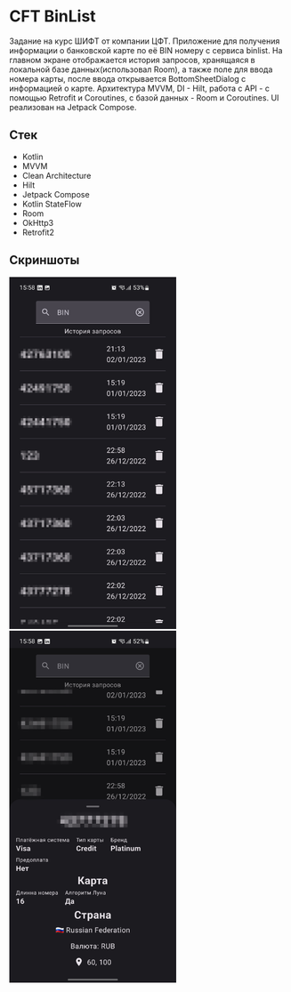 # CFT BinList

Задание на курс ШИФТ от компании ЦФТ. Приложение для получения информации о банковской карте по её BIN номеру с сервиса binlist. На главном экране отображается история запросов, хранящаяся в локальной базе данных(использовал Room), а также поле для ввода номера карты, после ввода открывается BottomSheetDialog с информацией о карте. Архитектура MVVM, DI - Hilt, работа с API - c помощью Retrofit и Coroutines, с базой данных - Room и Coroutines. UI реализован на Jetpack Compose.

## Стек
 - Kotlin
 - MVVM
 - Clean Architecture
 - Hilt
 - Jetpack Compose
 - Kotlin StateFlow
 - Room
 - OkHttp3
 - Retrofit2
## Скриншоты
<img src="screenshots/screen_1.png" width="300" />
<img src="screenshots/screen_2.png" width="300" />